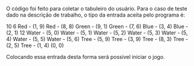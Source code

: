 O código foi feito para coletar o tabuleiro do usuário. Para o caso de teste dado na descrição de trabalho, o tipo da entrada aceita pelo programa é:

10
6
Red - (1, 9)
Red - (8, 8)
Green - (9, 1)
Green - (7, 6)
Blue - (3, 4)
Blue - (2, 1)
12
Water - (5, 0)
Water - (5, 1)
Water - (5, 2)
Water - (5, 3)
Water - (5, 4)
Water - (5, 5)
Water - (5, 6)
Tree - (5, 9)
Tree - (3, 9)
Tree - (8, 3)
Tree - (2, 5)
Tree - (1, 4)
(0, 0)


Colocando essa entrada desta forma será possível iniciar o jogo.